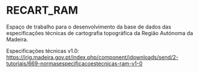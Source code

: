 # RECART_RAM
Espaço de trabalho para o desenvolvimento da base de dados das especificações técnicas de cartografia topográfica da Região Autónoma da Madeira.

Especificações técnicas v1.0: https://irig.madeira.gov.pt/index.php/component/jdownloads/send/2-tutoriais/669-normasespecificacoestecnicas-ram-v1-0

